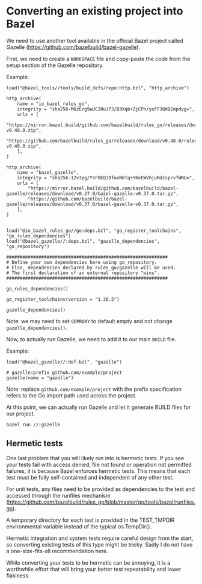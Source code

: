 # Converting an existing project into Bazel

We need to use another tool available in the official Bazel project called Gazelle (<https://github.com/bazelbuild/bazel-gazelle>).

First, we need to create a `WORKSPACE` file and copy-paste the code from the setup section of the Gazelle repository.

Example:

```bazel
load("@bazel_tools//tools/build_defs/repo:http.bzl", "http_archive")

http_archive(
    name = "io_bazel_rules_go",
    integrity = "sha256-M6zErg9wUC20uJPJ/B3Xqb+ZjCPn/yxFF3QdQEmpdvg=",
    urls = [
        "https://mirror.bazel.build/github.com/bazelbuild/rules_go/releases/download/v0.48.0/rules_go-v0.48.0.zip",
        "https://github.com/bazelbuild/rules_go/releases/download/v0.48.0/rules_go-v0.48.0.zip",
    ],
)

http_archive(
    name = "bazel_gazelle",
    integrity = "sha256-12v3pg/YsFBEQJDfooN6Tq+YKeEWVhjuNdzspcvfWNU=",
    urls = [
        "https://mirror.bazel.build/github.com/bazelbuild/bazel-gazelle/releases/download/v0.37.0/bazel-gazelle-v0.37.0.tar.gz",
        "https://github.com/bazelbuild/bazel-gazelle/releases/download/v0.37.0/bazel-gazelle-v0.37.0.tar.gz",
    ],
)


load("@io_bazel_rules_go//go:deps.bzl", "go_register_toolchains", "go_rules_dependencies")
load("@bazel_gazelle//:deps.bzl", "gazelle_dependencies", "go_repository")

############################################################
# Define your own dependencies here using go_repository.
# Else, dependencies declared by rules_go/gazelle will be used.
# The first declaration of an external repository "wins".
############################################################

go_rules_dependencies()

go_register_toolchains(version = "1.20.5")

gazelle_dependencies()
```

Note: we may need to set `GOPROXY` to default empty and not change `gazelle_dependencies()`.

Now, to actually run Gazelle, we need to add it to our main `BUILD` file.

Example:

```bazel
load("@bazel_gazelle//:def.bzl", "gazelle")

# gazelle:prefix github.com/example/project
gazelle(name = "gazelle")
```

Note: replace `github.com/example/project` with the prefix specification refers to the Go import path used across the project.

At this point, we can actually run Gazelle and let it generate BUILD files for our project.

```sh
bazel run //:gazelle
```

## Hermetic tests

One last problem that you will likely run into is hermetic tests. If you see your tests fail with access denied, file not found or operation not permitted failures, it is because Bazel enforces hermetic tests. This means that each test must be fully self-contained and independent of any other test.

For unit tests, any files need to be provided as dependencies to the test and accessed through the runfiles mechanism (<https://github.com/bazelbuild/rules_go/blob/master/go/tools/bazel/runfiles.go>).

A temporary directory for each test is provided in the TEST_TMPDIR environmental variable instead of the typical os.TempDir().

Hermetic integration and system tests require careful design from the start, so converting existing tests of this type might be tricky. Sadly I do not have a one-size-fits-all recommendation here.

While converting your tests to be hermetic can be annoying, it is a worthwhile effort that will bring your better test repeatability and lower flakiness.
